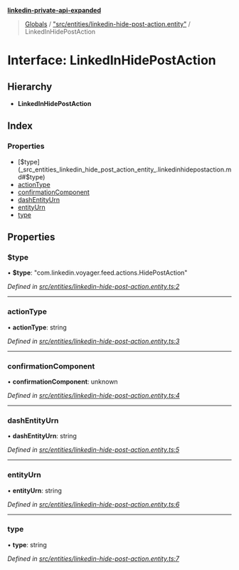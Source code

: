 **[linkedin-private-api-expanded](../README.md)**

> [Globals](../globals.md) / ["src/entities/linkedin-hide-post-action.entity"](../modules/_src_entities_linkedin_hide_post_action_entity_.md) / LinkedInHidePostAction

# Interface: LinkedInHidePostAction

## Hierarchy

* **LinkedInHidePostAction**

## Index

### Properties

* [$type](_src_entities_linkedin_hide_post_action_entity_.linkedinhidepostaction.md#$type)
* [actionType](_src_entities_linkedin_hide_post_action_entity_.linkedinhidepostaction.md#actiontype)
* [confirmationComponent](_src_entities_linkedin_hide_post_action_entity_.linkedinhidepostaction.md#confirmationcomponent)
* [dashEntityUrn](_src_entities_linkedin_hide_post_action_entity_.linkedinhidepostaction.md#dashentityurn)
* [entityUrn](_src_entities_linkedin_hide_post_action_entity_.linkedinhidepostaction.md#entityurn)
* [type](_src_entities_linkedin_hide_post_action_entity_.linkedinhidepostaction.md#type)

## Properties

### $type

•  **$type**: \"com.linkedin.voyager.feed.actions.HidePostAction\"

*Defined in [src/entities/linkedin-hide-post-action.entity.ts:2](https://github.com/khanhtranngoccva/linkedin-private-api/blob/a197b9e/src/entities/linkedin-hide-post-action.entity.ts#L2)*

___

### actionType

•  **actionType**: string

*Defined in [src/entities/linkedin-hide-post-action.entity.ts:3](https://github.com/khanhtranngoccva/linkedin-private-api/blob/a197b9e/src/entities/linkedin-hide-post-action.entity.ts#L3)*

___

### confirmationComponent

•  **confirmationComponent**: unknown

*Defined in [src/entities/linkedin-hide-post-action.entity.ts:4](https://github.com/khanhtranngoccva/linkedin-private-api/blob/a197b9e/src/entities/linkedin-hide-post-action.entity.ts#L4)*

___

### dashEntityUrn

•  **dashEntityUrn**: string

*Defined in [src/entities/linkedin-hide-post-action.entity.ts:5](https://github.com/khanhtranngoccva/linkedin-private-api/blob/a197b9e/src/entities/linkedin-hide-post-action.entity.ts#L5)*

___

### entityUrn

•  **entityUrn**: string

*Defined in [src/entities/linkedin-hide-post-action.entity.ts:6](https://github.com/khanhtranngoccva/linkedin-private-api/blob/a197b9e/src/entities/linkedin-hide-post-action.entity.ts#L6)*

___

### type

•  **type**: string

*Defined in [src/entities/linkedin-hide-post-action.entity.ts:7](https://github.com/khanhtranngoccva/linkedin-private-api/blob/a197b9e/src/entities/linkedin-hide-post-action.entity.ts#L7)*

